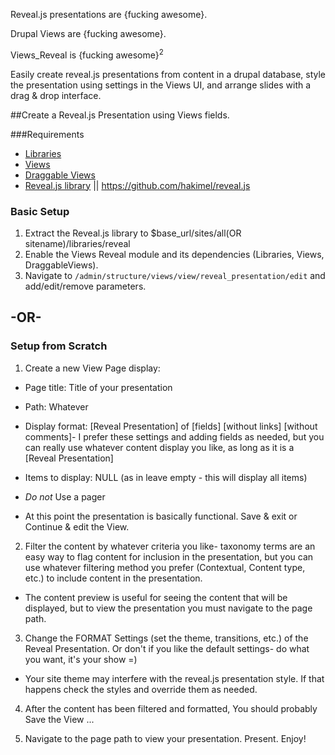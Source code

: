 Reveal.js presentations are {fucking awesome}.

Drupal Views are {fucking awesome}. 

Views_Reveal is {fucking awesome}<sup>2</sup>

Easily create reveal.js presentations from content in a drupal database, style the presentation using settings in the Views UI, and arrange slides with a drag & drop interface.

##Create a Reveal.js Presentation using Views fields.

###Requirements
- [Libraries](https://www.drupal.org/project/libraries)
- [Views](https://www.drupal.org/project/views)
- [Draggable Views](https://www.drupal.org/project/draggableviews)
- [Reveal.js library](https://github.com/ablank/reveal.js) || https://github.com/hakimel/reveal.js

### Basic Setup

1. Extract the Reveal.js library to $base_url/sites/all(OR sitename)/libraries/reveal
2. Enable the Views Reveal module and its dependencies (Libraries, Views, DraggableViews).
3. Navigate to `/admin/structure/views/view/reveal_presentation/edit` and add/edit/remove parameters.

## -OR-

### Setup from Scratch

1. Create a new View Page display:
- Page title: Title of your presentation

- Path: Whatever

- Display format: [Reveal Presentation] of [fields] [without links] [without comments]- 
I prefer these settings and adding fields as needed, but you can really use 
whatever content display you like, as long as it is a [Reveal Presentation]

- Items to display: NULL (as in leave empty - this will display all items)

- *Do not* Use a pager

- At this point the presentation is basically functional.
Save & exit or Continue & edit the View.

2. Filter the content by whatever criteria you like- taxonomy terms are an easy
way to flag content for inclusion in the presentation, but you can use whatever
filtering method you prefer (Contextual, Content type, etc.) to include content
in the presentation.

- The content preview is useful for seeing the content that will be displayed,
but to view the presentation you must navigate to the page path.

3. Change the FORMAT Settings (set the theme, transitions, etc.) of the Reveal
Presentation. Or don't if you like the default settings- do what you want, it's
your show =)

- Your site theme may interfere with the reveal.js presentation style. If that
happens check the <body> styles and override them as needed.

4. After the content has been filtered and formatted, You should probably Save
the View ...

5. Navigate to the page path to view your presentation. Present. Enjoy!
